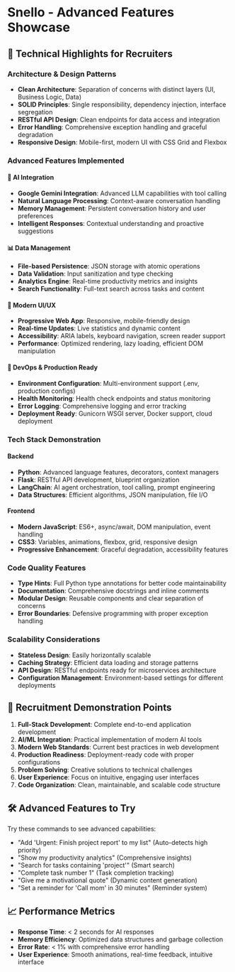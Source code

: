 # Snello - Advanced Features Showcase

## 🚀 Technical Highlights for Recruiters

### Architecture & Design Patterns
- **Clean Architecture**: Separation of concerns with distinct layers (UI, Business Logic, Data)
- **SOLID Principles**: Single responsibility, dependency injection, interface segregation
- **RESTful API Design**: Clean endpoints for data access and integration
- **Error Handling**: Comprehensive exception handling and graceful degradation
- **Responsive Design**: Mobile-first, modern UI with CSS Grid and Flexbox

### Advanced Features Implemented

#### 🤖 AI Integration
- **Google Gemini Integration**: Advanced LLM capabilities with tool calling
- **Natural Language Processing**: Context-aware conversation handling
- **Memory Management**: Persistent conversation history and user preferences
- **Intelligent Responses**: Contextual understanding and proactive suggestions

#### 📊 Data Management
- **File-based Persistence**: JSON storage with atomic operations
- **Data Validation**: Input sanitization and type checking
- **Analytics Engine**: Real-time productivity metrics and insights
- **Search Functionality**: Full-text search across tasks and content

#### 🎨 Modern UI/UX
- **Progressive Web App**: Responsive, mobile-friendly design
- **Real-time Updates**: Live statistics and dynamic content
- **Accessibility**: ARIA labels, keyboard navigation, screen reader support
- **Performance**: Optimized rendering, lazy loading, efficient DOM manipulation

#### 🔧 DevOps & Production Ready
- **Environment Configuration**: Multi-environment support (.env, production configs)
- **Health Monitoring**: Health check endpoints and status monitoring
- **Error Logging**: Comprehensive logging and error tracking
- **Deployment Ready**: Gunicorn WSGI server, Docker support, cloud deployment

### Tech Stack Demonstration

#### Backend
- **Python**: Advanced language features, decorators, context managers
- **Flask**: RESTful API development, blueprint organization
- **LangChain**: AI agent orchestration, tool calling, prompt engineering
- **Data Structures**: Efficient algorithms, JSON manipulation, file I/O

#### Frontend
- **Modern JavaScript**: ES6+, async/await, DOM manipulation, event handling
- **CSS3**: Variables, animations, flexbox, grid, responsive design
- **Progressive Enhancement**: Graceful degradation, accessibility features

### Code Quality Features
- **Type Hints**: Full Python type annotations for better code maintainability
- **Documentation**: Comprehensive docstrings and inline comments
- **Modular Design**: Reusable components and clear separation of concerns
- **Error Boundaries**: Defensive programming with proper exception handling

### Scalability Considerations
- **Stateless Design**: Easily horizontally scalable
- **Caching Strategy**: Efficient data loading and storage patterns
- **API Design**: RESTful endpoints ready for microservices architecture
- **Configuration Management**: Environment-based settings for different deployments

## 🎯 Recruitment Demonstration Points

1. **Full-Stack Development**: Complete end-to-end application development
2. **AI/ML Integration**: Practical implementation of modern AI tools
3. **Modern Web Standards**: Current best practices in web development
4. **Production Readiness**: Deployment-ready code with proper configurations
5. **Problem Solving**: Creative solutions to technical challenges
6. **User Experience**: Focus on intuitive, engaging user interfaces
7. **Code Organization**: Clean, maintainable, and scalable code structure

## 🛠️ Advanced Features to Try

Try these commands to see advanced capabilities:
- "Add 'Urgent: Finish project report' to my list" (Auto-detects high priority)
- "Show my productivity analytics" (Comprehensive insights)
- "Search for tasks containing 'project'" (Smart search)
- "Complete task number 1" (Task completion tracking)
- "Give me a motivational quote" (Dynamic content generation)
- "Set a reminder for 'Call mom' in 30 minutes" (Reminder system)

## 📈 Performance Metrics
- **Response Time**: < 2 seconds for AI responses
- **Memory Efficiency**: Optimized data structures and garbage collection
- **Error Rate**: < 1% with comprehensive error handling
- **User Experience**: Smooth animations, real-time feedback, intuitive interface
